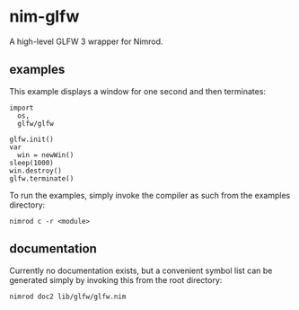 # nim-glfw
A high-level GLFW 3 wrapper for Nimrod.

## examples

This example displays a window for one second and then terminates:
```nimrod
import
  os,
  glfw/glfw
  
glfw.init()
var
  win = newWin()
sleep(1000)
win.destroy()
glfw.terminate()
```
To run the examples, simply invoke the compiler as such from the examples directory:
~~~
nimrod c -r <module>
~~~

## documentation
Currently no documentation exists, but a convenient symbol list can be generated simply by invoking this from the root directory:
~~~
nimrod doc2 lib/glfw/glfw.nim
~~~
